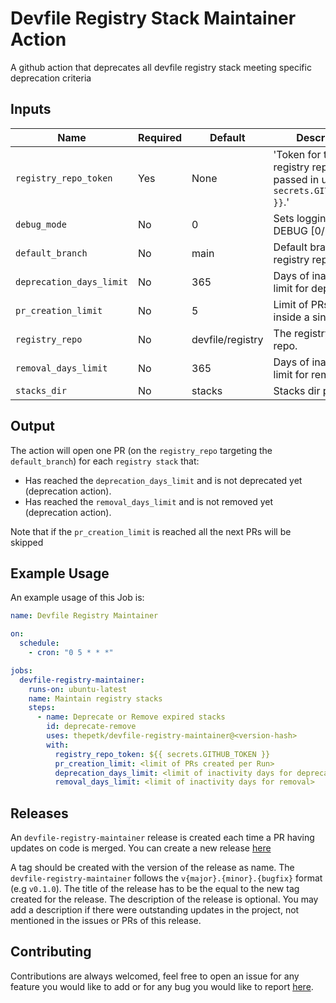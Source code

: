 # Devfile Registry Stack Maintainer Action

A github action that deprecates all devfile registry stack meeting specific deprecation criteria

## Inputs

| Name                     | Required | Default          | Description                                                                         |
| ------------------------ | -------- | ---------------- | ----------------------------------------------------------------------------------- |
| `registry_repo_token`    | Yes      | None             | 'Token for the registry repo. Can be passed in using `{{ secrets.GITHUB_TOKEN }}`.' |
| `debug_mode`             | No       | 0                | Sets logging level to DEBUG [0/1].                                                  |
| `default_branch`         | No       | main             | Default branch of the registry repo.                                                |
| `deprecation_days_limit` | No       | 365              | Days of inactivity limit for deprecation.                                           |
| `pr_creation_limit`      | No       | 5                | Limit of PRs created inside a single run.                                           |
| `registry_repo`          | No       | devfile/registry | The registry github repo.                                                           |
| `removal_days_limit`     | No       | 365              | Days of inactivity limit for removal.                                               |
| `stacks_dir`             | No       | stacks           | Stacks dir path.                                                                    |

## Output

The action will open one PR (on the `registry_repo` targeting the `default_branch`) for each `registry stack` that:

- Has reached the `deprecation_days_limit` and is not deprecated yet (deprecation action).
- Has reached the `removal_days_limit` and is not removed yet (deprecation action).

Note that if the `pr_creation_limit` is reached all the next PRs will be skipped

## Example Usage

An example usage of this Job is:

```yaml
name: Devfile Registry Maintainer

on:
  schedule:
    - cron: "0 5 * * *"

jobs:
  devfile-registry-maintainer:
    runs-on: ubuntu-latest
    name: Maintain registry stacks
    steps:
      - name: Deprecate or Remove expired stacks
        id: deprecate-remove
        uses: thepetk/devfile-registry-maintainer@<version-hash>
        with:
          registry_repo_token: ${{ secrets.GITHUB_TOKEN }}
          pr_creation_limit: <limit of PRs created per Run>
          deprecation_days_limit: <limit of inactivity days for deprecation>
          removal_days_limit: <limit of inactivity days for removal>
```

## Releases

An `devfile-registry-maintainer` release is created each time a PR having updates on code is merged. You can create a new release [here](https://github.com/thepetk/devfile-registry-maintainer/releases/new)

A tag should be created with the version of the release as name. The `devfile-registry-maintainer` follows the `v{major}.{minor}.{bugfix}` format (e.g `v0.1.0`). The title of the release has to be the equal to the new tag created for the release.
The description of the release is optional. You may add a description if there were outstanding updates in the project, not mentioned in the issues or PRs of this release.

## Contributing

Contributions are always welcomed, feel free to open an issue for any feature you would like to add or for any bug you would like to report [here](github.com/thepetk/devfile-registry-maintainer/issues/new).

